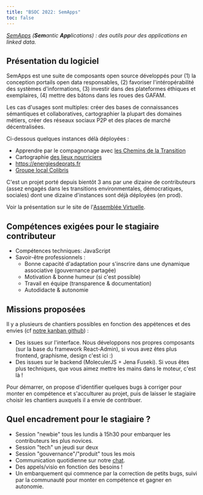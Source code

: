 ```yaml
---
title: "BSOC 2022: SemApps"
toc: false
---
```


*[SemApps](https://semapps.org) (**Sem**antic **App**lications) : des outils pour des applications en linked data.*

## Présentation du logiciel

SemApps est une suite de composants open source développés pour (1) la conception portails open data responsables, (2) favoriser l'intéropérabilité des systèmes d'informations, (3) investir dans des plateformes éthiques et exemplaires, (4) mettre des bâtons dans les roues des GAFAM.

Les cas d'usages sont multiples: créer des bases de connaissances sémantiques et collaboratives, cartographier la plupart des domaines métiers, créer des réseaux sociaux P2P et des places de marché décentralisées.

Ci-dessous quelques instances délà déployées : 

- Apprendre par le compagnonage avec [les Chemins de la Transition](https://app.lescheminsdelatransition.org/)
- Cartographie [des lieux nourriciers](https://100lieuxnourriciers.fr/)
- https://energiesdeprats.fr
- [Groupe local Colibris](https://payscreillois.colibris-groupeslocaux.org/)

C'est un projet porté depuis bientôt 3 ans par une dizaine de contributeurs (assez engagés dans les transitions environmentales, démocratiques, sociales) dont une dizaine d'instances sont déjà déployées (en prod).

Voir la présentation sur le site de l'[Assemblée Virtuelle](https://www.virtual-assembly.org/semapps/).

## Compétences exigées pour le stagiaire contributeur

- Compétences techniques: JavaScript
- Savoir-être professionnels : 
    - Bonne capacité d'adaptation pour s'inscrire dans une dynamique associative (gouvernance partagée)
    - Motivation & bonne humeur (si c'est possible)
    - Travail en équipe (transparence & documentation)
    - Autodidacte & autonomie

## Missions proposées

Il y a plusieurs de chantiers possibles en fonction des appétences et des envies (cf [notre kanban github](https://github.com/assemblee-virtuelle/semapps/projects/5)) :

- Des issues sur l'interface. Nous développons nos propres composants (sur la base du framework React-Admin), si vous avez êtes plus frontend, graphisme, design c'est ici :)
- Des issues sur le backend (MoleculerJS + Jena Fuseki). Si vous êtes plus techniques, que vous aimez mettre les mains dans le moteur, c'est là !

Pour démarrer, on propose d'identifier quelques bugs à corriger pour monter en compétence et s'acculturer au projet, puis de laisser le stagiaire choisir les chantiers auxquels il a envie de contribuer.

## Quel encadrement pour le stagiaire ?

- Session "newbie" tous les lundis à 15h30 pour embarquer les contributeurs les plus novices.
- Session "tech" un jeudi sur deux
- Session "gouvernance"/"produit" tous les mois
- Communication quotidienne sur notre [chat](https://chat.lescommuns.org/).
- Des appels/visio en fonction des besoins !
- Un embarquement qui commence par la correction de petits bugs, suivi par la communauté pour monter en compétence et gagner en autonomie.
